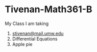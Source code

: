 # Tivenan-Math361-B
My Class I am taking

1. stivenan@mail.umw.edu
2. Differential Equations
3. Apple pie